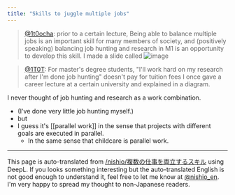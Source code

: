 ```yaml
---
title: "Skills to juggle multiple jobs"
---
```


> [@1t0ocha](https://twitter.com/1t0ocha/status/1406786072298749955?s=21&t=aCln3RGqmemjC2mUdwD5MA): prior to a certain lecture,
> Being able to balance multiple jobs is an important skill for many members of society, and (positively speaking) balancing job hunting and research in M1 is an opportunity to develop this skill.
>  I made a slide called
> ![image](https://pbs.twimg.com/media/E4Xod-4VcAA0ErI.png)

> [@1T0T](https://twitter.com/1t0t/status/1565916815406288896?s=21&t=aCln3RGqmemjC2mUdwD5MA): For master's degree students, "I'll work hard on my research after I'm done job hunting" doesn't pay for tuition fees I once gave a career lecture at a certain university and explained in a diagram.

I never thought of job hunting and research as a work combination.
- (I've done very little job hunting myself.)
- but
- I guess it's [[parallel work]] in the sense that projects with different goals are executed in parallel.
    - In the same sense that childcare is parallel work.

---
This page is auto-translated from [/nishio/複数の仕事を両立するスキル](https://scrapbox.io/nishio/複数の仕事を両立するスキル) using DeepL. If you looks something interesting but the auto-translated English is not good enough to understand it, feel free to let me know at [@nishio_en](https://twitter.com/nishio_en). I'm very happy to spread my thought to non-Japanese readers.